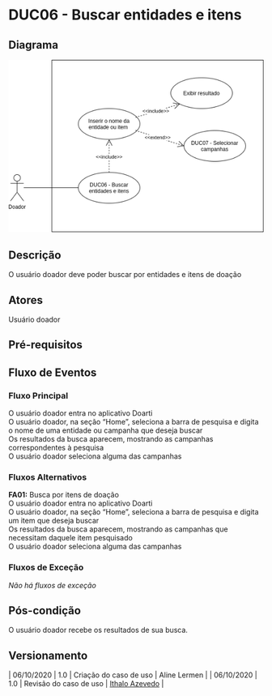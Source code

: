 # DUC06 - Buscar entidades e itens

## Diagrama
![DUC06](../../../../assets/images/casosDeUso/DUC06.png)

## Descrição
O usuário doador deve poder buscar por entidades e itens de doação  

## Atores
Usuário doador  

## Pré-requisitos


## Fluxo de Eventos

### Fluxo Principal
O usuário doador entra no aplicativo Doarti  
O usuário doador, na seção “Home”, seleciona a barra de pesquisa e digita o nome de uma entidade ou campanha que deseja buscar  
Os resultados da busca aparecem, mostrando as campanhas correspondentes à pesquisa  
O usuário doador seleciona alguma das campanhas  


### Fluxos Alternativos
**FA01:** Busca por itens de doação  
O usuário doador entra no aplicativo Doarti  
O usuário doador, na seção “Home”, seleciona a barra de pesquisa e digita um item que deseja buscar  
Os resultados da busca aparecem, mostrando as campanhas que necessitam daquele item pesquisado  
O usuário doador seleciona alguma das campanhas  

### Fluxos de Exceção
*Não há fluxos de exceção*  


## Pós-condição
O usuário doador recebe os resultados de sua busca.

## Versionamento
| 06/10/2020 | 1.0 | Criação do caso de uso | Aline Lermen |
| 06/10/2020 | 1.0 | Revisão do caso de uso | [Ithalo Azevedo](https://github.com/ithaloazevedo) |